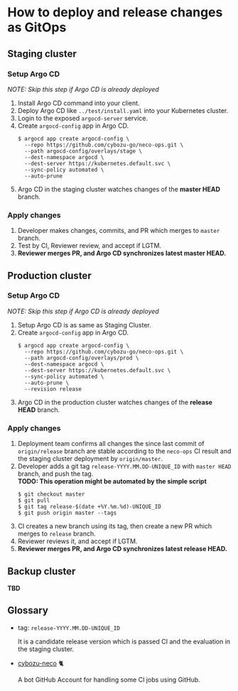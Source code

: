 How to deploy and release changes as GitOps
===========================================

Staging cluster
---------------

### Setup Argo CD

*NOTE: Skip this step if Argo CD is already deployed*

1. Install Argo CD command into your client.
2. Deploy Argo CD like `../test/install.yaml` into your Kubernetes cluster.
3. Login to the exposed `argocd-server` service.
4. Create `argocd-config` app in Argo CD.
    ```console
    $ argocd app create argocd-config \
      --repo https://github.com/cybozu-go/neco-ops.git \
      --path argocd-config/overlays/stage \
      --dest-namespace argocd \
      --dest-server https://kubernetes.default.svc \
      --sync-policy automated \
      --auto-prune
    ```
5. Argo CD in the staging cluster watches changes of the **master HEAD** branch.

### Apply changes

1. Developer makes changes, commits, and PR which merges to `master` branch.
2. Test by CI, Reviewer review, and accept if LGTM.
3. **Reviewer merges PR, and Argo CD synchronizes latest master HEAD.**

Production cluster
------------------

### Setup Argo CD

*NOTE: Skip this step if Argo CD is already deployed*

1. Setup Argo CD is as same as Staging Cluster.
2. Create `argocd-config` app in Argo CD.
    ```console
    $ argocd app create argocd-config \
      --repo https://github.com/cybozu-go/neco-ops.git \
      --path argocd-config/overlays/prod \
      --dest-namespace argocd \
      --dest-server https://kubernetes.default.svc \
      --sync-policy automated \
      --auto-prune \
      --revision release
    ```
3. Argo CD in the production cluster watches changes of the **release HEAD** branch.

### Apply changes

1. Deployment team confirms all changes the since last commit of `origin/release` branch are stable according to the `neco-ops` CI result and the staging cluster deployment by `origin/master`.
2. Developer adds a git tag `release-YYYY.MM.DD-UNIQUE_ID` with `master HEAD` branch, and push the tag.  
    **TODO: This operation might be automated by the simple script**
    ```console
    $ git checkout master
    $ git pull
    $ git tag release-$(date +%Y.%m.%d)-UNIQUE_ID
    $ git push origin master --tags
    ```
3. CI creates a new branch using its tag, then create a new PR which merges to `release` branch.
4. Reviewer reviews it, and accept if LGTM.
5. **Reviewer merges PR, and Argo CD synchronizes latest release HEAD.**

Backup cluster
--------------

**TBD**

Glossary
--------

- tag: `release-YYYY.MM.DD-UNIQUE_ID`

    It is a candidate release version which is passed CI and the evaluation in the staging cluster.

- [cybozu-neco][] 🐈

    A bot GitHub Account for handling some CI jobs using GitHub.

[cybozu-neco]: https://github.com/cybozu-neco

